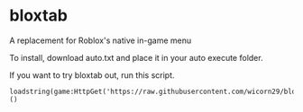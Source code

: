 # bloxtab
A replacement for Roblox's native in-game menu

To install, download auto.txt and place it in your auto execute folder.

If you want to try bloxtab out, run this script.
 ```
loadstring(game:HttpGet('https://raw.githubusercontent.com/wicorn29/bloxtab/refs/heads/main/topbarapp.lua'))()
```
